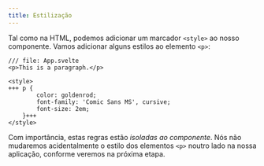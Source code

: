 ```yaml
---
title: Estilização
---
```


Tal como na HTML, podemos adicionar um marcador `<style>` ao nosso componente. Vamos adicionar alguns estilos ao elemento `<p>`:

```svelte
/// file: App.svelte
<p>This is a paragraph.</p>

<style>
+++	p {
		color: goldenrod;
		font-family: 'Comic Sans MS', cursive;
		font-size: 2em;
	}+++
</style>
```

Com importância, estas regras estão _isoladas ao componente_. Nós não mudaremos acidentalmente o estilo dos elementos `<p>` noutro lado na nossa aplicação, conforme veremos na próxima etapa.
